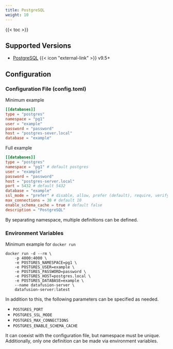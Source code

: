 ```yaml
---
title: PostgreSQL
weight: 10
---
```


{{< toc >}}

## Supported Versions

* [PostgreSQL](https://www.postgresql.org/) {{< icon "external-link" >}} v9.5+

## Configuration

### Configuration File (config.toml)

Minimum example

```toml
[[databases]]
type = "postgres"
namespace = "pg1"
user = "example"
password = "password"
host = "postgres-sever.local"
database = "example"
```

Full example

```toml
[[databases]]
type = "postgres"
namespace = "pg1" # default postgres
user = "example"
password = "password"
host = "postgres-server.local"
port = 5432 # default 5432
database = "example"
ssl_mode = "prefer" # disable, allow, prefer (default), require, verify-ca, verify-full
max_connections = 30 # default 10
enable_schema_cache = true # default false
description = "PostgreSQL"
```

By separating namespace, multiple definitions can be defined.

### Environment Variables

Minimum example for `docker run`

```shell
docker run -d --rm \
    -p 4000:4000 \
    -e POSTGRES_NAMESPACE=pg1 \
    -e POSTGRES_USER=example \
    -e POSTGRES_PASSWORD=password \
    -e POSTGRES_HOST=postgres.local \
    -e POSTGRES_DATABASE=example \
    --name datafusion-server \
    datafusion-server:latest
```

In addition to this, the following parameters can be specified as needed.

* `POSTGRES_PORT`
* `POSTGRES_SSL_MODE`
* `POSTGRES_MAX_CONNECTIONS`
* `POSTGRES_ENABLE_SCHEMA_CACHE`

It can coexist with the configuration file, but namespace must be unique.
Additionally, only one definition can be made via environment variables.
